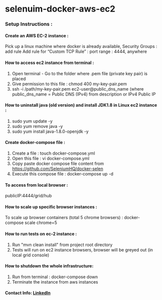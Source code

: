 # selenuim-docker-aws-ec2

### Setup Instructions : 
 ####  Create an AWS EC-2 instance : 
 Pick up a linux machine where docker is already available, Security Groups : add rule Add rule for “Custom TCP Rule” : port range : 4444, anywhere
 ####  How to access ec2 instance from terminal :   
1.  Open terminal - Go to the folder where .pem file (private key pair) is placed
2. Give permission to this file :  chmod 400 my-key-pair.pem
3. ssh -i /path/my-key-pair.pem ec2-user@public_dns_name 
(where public_dns_name = Public DNS (IPv4) from description or IPv4 Public IP

#### How to uninstall java (old version)  and install JDK1.8 in Linux ec2 instance : 

1.  sudo yum update -y
2. sudo yum remove java -y
3. sudo yum install java-1.8.0-openjdk -y

#### Create docker-compose file : 

1. Create a file : touch docker-compose.yml
2. Open this file : vi docker-compose.yml
3. Copy paste docker compose file content from 
https://github.com/SeleniumHQ/docker-selen
4. Execute this compose file : docker-compose up -d


#### To access from local browser : 
publicIP:4444/grid/hub

#### How to scale up specific browser instances : 
To scale up browser containers (total 5 chrome browsers) : docker-compose scale chrome=5

#### How to run tests on ec-2 instance : 
1. Run "mvn clean install" from project root directory
2. Tests will run on ec2 instance browsers, browser will be greyed out (in local grid console)

#### How to shutdown the whole infrastructure:
1. Run from terminal : docker-compose down
2. Terminate the instance from aws instances

#### Contact Info: [LinkedIn](https://www.linkedin.com/in/surendra-singh-db/)





